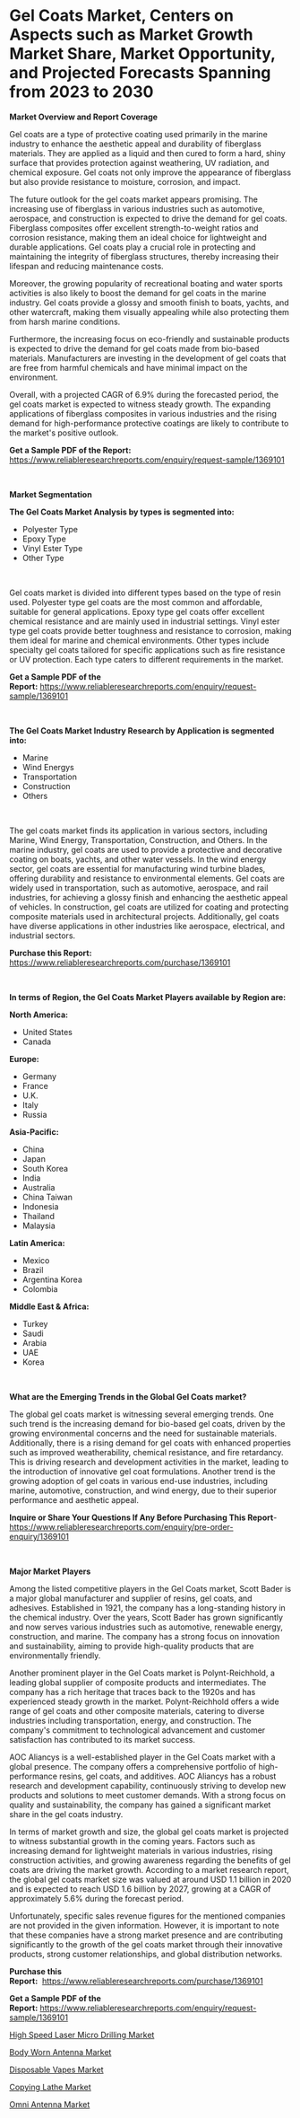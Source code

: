 <p><h1>Gel Coats Market, Centers on Aspects such as Market Growth Market Share, Market Opportunity, and Projected Forecasts Spanning from 2023 to 2030</h1></p><p><strong>Market Overview and Report Coverage</strong></p>
<p><p>Gel coats are a type of protective coating used primarily in the marine industry to enhance the aesthetic appeal and durability of fiberglass materials. They are applied as a liquid and then cured to form a hard, shiny surface that provides protection against weathering, UV radiation, and chemical exposure. Gel coats not only improve the appearance of fiberglass but also provide resistance to moisture, corrosion, and impact.</p><p>The future outlook for the gel coats market appears promising. The increasing use of fiberglass in various industries such as automotive, aerospace, and construction is expected to drive the demand for gel coats. Fiberglass composites offer excellent strength-to-weight ratios and corrosion resistance, making them an ideal choice for lightweight and durable applications. Gel coats play a crucial role in protecting and maintaining the integrity of fiberglass structures, thereby increasing their lifespan and reducing maintenance costs.</p><p>Moreover, the growing popularity of recreational boating and water sports activities is also likely to boost the demand for gel coats in the marine industry. Gel coats provide a glossy and smooth finish to boats, yachts, and other watercraft, making them visually appealing while also protecting them from harsh marine conditions.</p><p>Furthermore, the increasing focus on eco-friendly and sustainable products is expected to drive the demand for gel coats made from bio-based materials. Manufacturers are investing in the development of gel coats that are free from harmful chemicals and have minimal impact on the environment.</p><p>Overall, with a projected CAGR of 6.9% during the forecasted period, the gel coats market is expected to witness steady growth. The expanding applications of fiberglass composites in various industries and the rising demand for high-performance protective coatings are likely to contribute to the market's positive outlook.</p></p>
<p><strong>Get a Sample PDF of the Report:</strong> <a href="https://www.reliableresearchreports.com/enquiry/request-sample/1369101">https://www.reliableresearchreports.com/enquiry/request-sample/1369101</a></p>
<p>&nbsp;</p>
<p><strong>Market Segmentation</strong></p>
<p><strong>The Gel Coats Market Analysis by types is segmented into:</strong></p>
<p><ul><li>Polyester Type</li><li>Epoxy Type</li><li>Vinyl Ester Type</li><li>Other Type</li></ul></p>
<p>&nbsp;</p>
<p><p>Gel coats market is divided into different types based on the type of resin used. Polyester type gel coats are the most common and affordable, suitable for general applications. Epoxy type gel coats offer excellent chemical resistance and are mainly used in industrial settings. Vinyl ester type gel coats provide better toughness and resistance to corrosion, making them ideal for marine and chemical environments. Other types include specialty gel coats tailored for specific applications such as fire resistance or UV protection. Each type caters to different requirements in the market.</p></p>
<p><strong>Get a Sample PDF of the Report:</strong>&nbsp;<a href="https://www.reliableresearchreports.com/enquiry/request-sample/1369101">https://www.reliableresearchreports.com/enquiry/request-sample/1369101</a></p>
<p>&nbsp;</p>
<p><strong>The Gel Coats Market Industry Research by Application is segmented into:</strong></p>
<p><ul><li>Marine</li><li>Wind Energys</li><li>Transportation</li><li>Construction</li><li>Others</li></ul></p>
<p>&nbsp;</p>
<p><p>The gel coats market finds its application in various sectors, including Marine, Wind Energy, Transportation, Construction, and Others. In the marine industry, gel coats are used to provide a protective and decorative coating on boats, yachts, and other water vessels. In the wind energy sector, gel coats are essential for manufacturing wind turbine blades, offering durability and resistance to environmental elements. Gel coats are widely used in transportation, such as automotive, aerospace, and rail industries, for achieving a glossy finish and enhancing the aesthetic appeal of vehicles. In construction, gel coats are utilized for coating and protecting composite materials used in architectural projects. Additionally, gel coats have diverse applications in other industries like aerospace, electrical, and industrial sectors.</p></p>
<p><strong>Purchase this Report:</strong>&nbsp; <a href="https://www.reliableresearchreports.com/purchase/1369101">https://www.reliableresearchreports.com/purchase/1369101</a></p>
<p>&nbsp;</p>
<p><strong>In terms of Region, the Gel Coats Market Players available by Region are:</strong></p>
<p>
    <p> <strong> North America: </strong>
        <ul>
            <li>United States</li>
            <li>Canada</li>
        </ul>
        </p> 
    <p> <strong> Europe: </strong>
        <ul>
            <li>Germany</li>
            <li>France</li>
            <li>U.K.</li>
            <li>Italy</li>
            <li>Russia</li>
        </ul>
        </p> 
    <p> <strong> Asia-Pacific: </strong>
        <ul>
            <li>China</li>
            <li>Japan</li>
            <li>South Korea</li>
            <li>India</li>
            <li>Australia</li>
            <li>China Taiwan</li>
            <li>Indonesia</li>
            <li>Thailand</li>
            <li>Malaysia</li>
        </ul>
        </p> 
    <p> <strong> Latin America: </strong>
        <ul>
            <li>Mexico</li>
            <li>Brazil</li>
            <li>Argentina Korea</li>
            <li>Colombia</li>
        </ul>
        </p> 
    <p> <strong> Middle East & Africa: </strong>
        <ul>
            <li>Turkey</li>
            <li>Saudi</li>
            <li>Arabia</li>
            <li>UAE</li>
            <li>Korea</li>
        </ul>
    </p>
    </p>
<p>&nbsp;</p>
<p><strong>What are the Emerging Trends in the Global Gel Coats market?</strong></p>
<p><p>The global gel coats market is witnessing several emerging trends. One such trend is the increasing demand for bio-based gel coats, driven by the growing environmental concerns and the need for sustainable materials. Additionally, there is a rising demand for gel coats with enhanced properties such as improved weatherability, chemical resistance, and fire retardancy. This is driving research and development activities in the market, leading to the introduction of innovative gel coat formulations. Another trend is the growing adoption of gel coats in various end-use industries, including marine, automotive, construction, and wind energy, due to their superior performance and aesthetic appeal.</p></p>
<p><strong>Inquire or Share Your Questions If Any Before Purchasing This Report</strong>- <a href="https://www.reliableresearchreports.com/enquiry/pre-order-enquiry/1369101">https://www.reliableresearchreports.com/enquiry/pre-order-enquiry/1369101</a></p>
<p>&nbsp;</p>
<p><strong>Major Market Players</strong></p>
<p><p>Among the listed competitive players in the Gel Coats market, Scott Bader is a major global manufacturer and supplier of resins, gel coats, and adhesives. Established in 1921, the company has a long-standing history in the chemical industry. Over the years, Scott Bader has grown significantly and now serves various industries such as automotive, renewable energy, construction, and marine. The company has a strong focus on innovation and sustainability, aiming to provide high-quality products that are environmentally friendly.</p><p>Another prominent player in the Gel Coats market is Polynt-Reichhold, a leading global supplier of composite products and intermediates. The company has a rich heritage that traces back to the 1920s and has experienced steady growth in the market. Polynt-Reichhold offers a wide range of gel coats and other composite materials, catering to diverse industries including transportation, energy, and construction. The company's commitment to technological advancement and customer satisfaction has contributed to its market success.</p><p>AOC Aliancys is a well-established player in the Gel Coats market with a global presence. The company offers a comprehensive portfolio of high-performance resins, gel coats, and additives. AOC Aliancys has a robust research and development capability, continuously striving to develop new products and solutions to meet customer demands. With a strong focus on quality and sustainability, the company has gained a significant market share in the gel coats industry.</p><p>In terms of market growth and size, the global gel coats market is projected to witness substantial growth in the coming years. Factors such as increasing demand for lightweight materials in various industries, rising construction activities, and growing awareness regarding the benefits of gel coats are driving the market growth. According to a market research report, the global gel coats market size was valued at around USD 1.1 billion in 2020 and is expected to reach USD 1.6 billion by 2027, growing at a CAGR of approximately 5.6% during the forecast period.</p><p>Unfortunately, specific sales revenue figures for the mentioned companies are not provided in the given information. However, it is important to note that these companies have a strong market presence and are contributing significantly to the growth of the gel coats market through their innovative products, strong customer relationships, and global distribution networks.</p></p>
<p><strong>Purchase this Report:</strong>&nbsp;&nbsp;<a href="https://www.reliableresearchreports.com/purchase/1369101">https://www.reliableresearchreports.com/purchase/1369101</a></p>
<p></p>
<p><strong>Get a Sample PDF of the Report:</strong>&nbsp;<a href="https://www.reliableresearchreports.com/enquiry/request-sample/1369101">https://www.reliableresearchreports.com/enquiry/request-sample/1369101</a></p>
<p><p><a href="https://github.com/GroverBarry/Market-Research-Report-List-1/blob/main/high-speed-laser-micro-drilling-market.md">High Speed Laser Micro Drilling Market</a></p><p><a href="https://medium.com/@chiragreportprime2/body-worn-antenna-market-size-growth-forecast-2023-2030-80fc8870d741">Body Worn Antenna Market</a></p><p><a href="https://github.com/NorbertYates/Market-Research-Report-List-1/blob/main/disposable-vapes-market.md">Disposable Vapes Market</a></p><p><a href="https://www.linkedin.com/pulse/copying-lathe-market-research-report-unlocks-analysis-financial-5foif/">Copying Lathe Market</a></p><p><a href="https://medium.com/@anmolreportprime/omni-antenna-market-size-growth-forecast-2023-2030-3a5f3d3f8423">Omni Antenna Market</a></p></p>